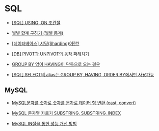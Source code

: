 # SQL

- [[SQL] USING, ON 조건절](https://moonpiechoi.tistory.com/119)

- [월별 합계 구하기 (월별 통계)](https://gent.tistory.com/595)

- [[데이터베이스] 샤딩(Sharding)이란?](https://velog.io/@kyeun95/%EB%8D%B0%EC%9D%B4%ED%84%B0%EB%B2%A0%EC%9D%B4%EC%8A%A4-%EC%83%A4%EB%94%A9Sharding%EC%9D%B4%EB%9E%80)

- [[DB] PIVOT과 UNPIVOT의 동작 파헤치기](https://velog.io/@smallcherry/Oracle-PIVOT%EA%B3%BC-UNPIVOT%EC%9D%98-%EB%8F%99%EC%9E%91-%ED%8C%8C%ED%97%A4%EC%B9%98%EA%B8%B0)

- [GROUP BY 없이 HAVING이 단독으로 오는 경우](https://ggmouse.tistory.com/447)

- [[SQL] SELECT의 alias는 GROUP BY, HAVING, ORDER BY에서만 사용가능](https://it-sunny-333.tistory.com/153)

## MySQL

- [MySQL문자를 숫자로 숫자를 문자로 데이터 형 변환 (cast, convert)](https://gunu91.tistory.com/25)

- [MySQL 문자열 자르기 SUBSTRING, SUBSTRING_INDEX](https://leeys.tistory.com/23)

- [MySQL IN절을 통한 성능 개선 방법](https://jojoldu.tistory.com/565)
